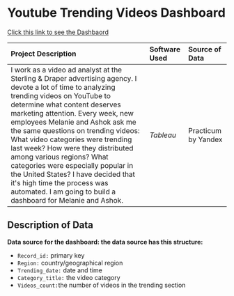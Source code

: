 # Youtube Trending Videos Dashboard
 [Click this link to see the Dashbaord](https://public.tableau.com/views/DashboardforMelanieandAshok/Trending-VideoHistory?:language=en-US&:display_count=n&:origin=viz_share_link)

| Project Description | Software Used | Source of Data |
| :---------------------- | :---------------------- | :---------------------- | 
|I work as a video ad analyst at the Sterling & Draper advertising agency. I devote a lot of time to analyzing trending videos on YouTube to determine what content deserves marketing attention. Every week, new employees Melanie and Ashok ask me the same questions on trending videos: What video categories were trending last week? How were they distributed among various regions? What categories were especially popular in the United States? I have decided that it's high time the process was automated. I am going to build a dashboard for Melanie and Ashok. | *Tableau* | Practicum by Yandex |


## Description of Data

**Data source for the dashboard: the data source has this structure:**
- `Record_id:` primary key
- `Region:` country/geographical region
- `Trending_date:` date and time
- `Category_title:` the video category
- `Videos_count:`the number of videos in the trending section

